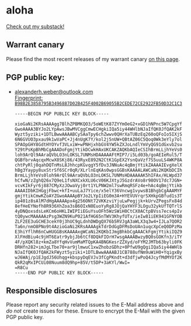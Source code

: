 # aloha

<a href="https://hexcode.substack.com">Check out my substack!</a>

## Warrant canary

Please find the most recent releases of my warrant canary [on this page](https://github.com/cchexcode/cchexcode/releases).

## PGP public key:

- <a href="mailto:alexanderh.weber@outlook.com">alexanderh.weber@outlook.com</a>\
  <a href="https://raw.githubusercontent.com/cchexcode/cchexcode/master/alexanderh.weber%40outlook.com.pub">Fingerprint: `B98B2E3858795B3496887D02B425F4002B69055B2CEDE72CE2922FB50D32C1C3`</a>
  ```
  -----BEGIN PGP PUBLIC KEY BLOCK-----
  
  xioGaNi2KRsAAAAgg7BlhZPBMKQO3/5oWEtK87ZYYmOeG2+xGD1hNPnc5W7CpgYf
  GwoAAAA3BYJo2LYpAwsJBwMVCggCmwECHgkiIQa5iy44WHlbNJaIfQK0JfQAK2kF
  Wyzt5yziki+1DTLBwwAAAABCySAaTpy6chZwwv0QHrXaTUBzEq260oQFoIo5IXjS
  6N6GVUO3pxau9k1wVaPC+Jj4nUgK7Y/kol2j5nUW+QBtAZ06C5Qoq0Wk3eYly7ol
  SPAOpGHY8GdtHYOYvf3VLxiW+wPNHjxhbGV4YW5kZXJoLndlYmVyQG91dGxvb2su
  Y29tPsKpBhMbCgAAADoFgmjYtikDCwkHAxUKCAKZAQKbAQIeCSIhBrmLLjhYeVs0
  loh9ArQl9AAraQVbLO3nLOKSL7UNMsHDAAAAAFtMIP7/i5Ld03b/goAEIeRul5/T
  QGBfbrvAqcqxMcwX8SKj86/43RyxE892N2CtK1GpEX2YsnQaVzf7S5uuLS4WKP8A
  chtPyRlj0qahDQTnMsL8JhhcpKGvqgY5fDv3JNNuAc4qBmjYtikZAAAAIEvgXelX
  hBg3Yaypy8uxStrSf6SCr0qR/XLrlnEqKAs0wpsGGBsKAAAALAWCaNi2KQKbDCIh
  BrmLLjhYeVs0loh9ArQl9AAraQVbLO3nLOKSL7UNMsHDAAAAAK5hIFAx/HLWpd37
  hCfwN/zZghQ26x7Q9eL1fsNXCxkXLU6cV06KJXtyJ5GzdrAVo8r98OV17dc7JGN+
  vcvKIkFyr6j887CMyXzJOwaVyj0rt1YLPNW2ml7swRmqRSFz4e+hAc4qBmjYtikb
  AAAAIDbKIHGgjFbwc+kfI+uuLaJ7Yice/x5elY36Vncwg1vywsB1BhgbCgAAAMYF
  gmjYtikCmwKZoAYZGwoAAAApBYJo2LYpIiEG0m3A+HYEVUVrqrSXHkpGBfud1s3T
  ip401z8sAlM7dHgAAAAApx4g256ONt72VKKzviYjuLwPegjjk+kUrvZPegsFx84d
  8efHeEYNofh8R936XhZoa3sB6OIxN0EuoYyRg8JOjQaYHYF3LOgu32ykUfTQTrlS
  4yDNQoxsdsLeKCm6oHKLIWIPIiEGuYsuOFh5WzSWiH0CtCX0ACtpBVss7ecs4pIv
  tQ0ywcMAAAAAzPsg3WZN9KuP021AfHG65nTWV3KhyfUTx/ieIw81iEK941GFNYOB
  ZLF2EE3uGCHE3cekY0j3hUC9gLdnhDWDgQX76b5RVJgA3aWLX3q3w4+IJLa7QOR2
  Ta6n/nmO8PNo9t4AzioGaNi2KRsAAAAgkTdrDdGgDFMsDoUAn1uqcXpCeQ0DPzMa
  E3hiYflhR6nCwHUGGBsKAAAAxgWCaNi2KQKbIJmgBhkbCgAAACkFgmjYtikiIQZ9
  XlFHdBiu4c9jHT6Eatr9ybjJb6tCf8DQkFIOrH7wsgAAAABwzyBQ0sGOKfn3/iTY
  4F/pXQKl8z+kmZa8YfqHvVumMaMTQpKA4BNGKesrZZXyd/oFYM2JMTb63byli0FK
  DRHfn282+imJgLTbe70+ar9jlmwuC1xwZhobzGDhz+0PfwU9gQgiIQa5iy44WHlb
  NJaIfQK0JfQAK2kFWyzt5yziki+1DTLBwwAAAABJ1CB788ufNm9uWiH0+YqigxBy
  wJ6WAj/p1EJgdJ56Uhqg+kbspyDqEVJv3fCgPKndt+d3dfjwPoQ4JcyfMdMYOf2K
  QkR2qMxIPCUi08Nuum8dQ9hp+85V/t5DP+3aKYl/WwI=
  =R8Cu
  -----END PGP PUBLIC KEY BLOCK-----

  ```

## Responsible disclosures

Please report any security related issues to the E-Mail address above and _do not_ create issues for these. Ensure to encrypt the E-Mail with the given PGP public key.
